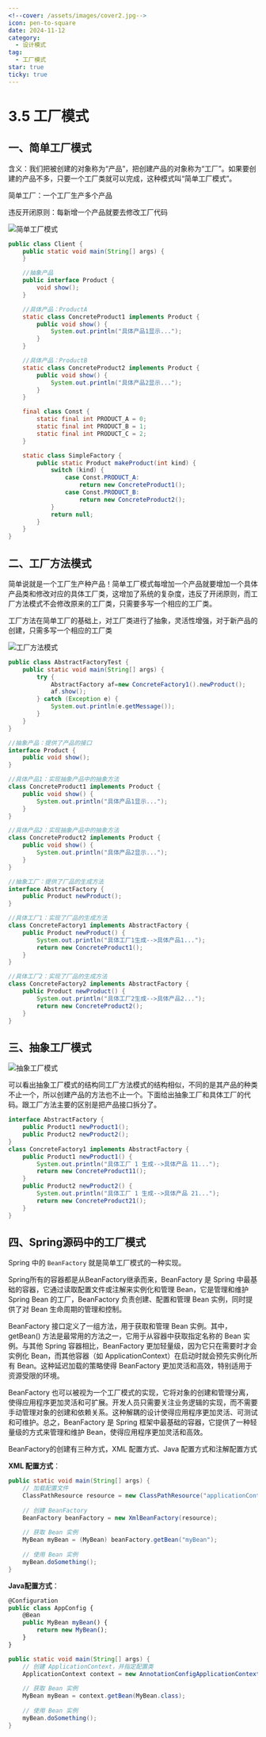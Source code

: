 ```yaml
---
<!--cover: /assets/images/cover2.jpg-->
icon: pen-to-square
date: 2024-11-12
category:
  - 设计模式
tag:
  - 工厂模式
star: true
ticky: true
---
```

# 3.5 工厂模式

## 一、简单工厂模式

含义：我们把被创建的对象称为“产品”，把创建产品的对象称为“工厂”。如果要创建的产品不多，只要一个工厂类就可以完成，这种模式叫“简单工厂模式”。

简单工厂：一个工厂生产多个产品

违反开闭原则：每新增一个产品就要去修改工厂代码

![简单工厂模式](pic/a2.png)

```java
public class Client {
    public static void main(String[] args) {
    }

    //抽象产品
    public interface Product {
        void show();
    }

    //具体产品：ProductA
    static class ConcreteProduct1 implements Product {
        public void show() {
            System.out.println("具体产品1显示...");
        }
    }

    //具体产品：ProductB
    static class ConcreteProduct2 implements Product {
        public void show() {
            System.out.println("具体产品2显示...");
        }
    }

    final class Const {
        static final int PRODUCT_A = 0;
        static final int PRODUCT_B = 1;
        static final int PRODUCT_C = 2;
    }

    static class SimpleFactory {
        public static Product makeProduct(int kind) {
            switch (kind) {
                case Const.PRODUCT_A:
                    return new ConcreteProduct1();
                case Const.PRODUCT_B:
                    return new ConcreteProduct2();
            }
            return null;
        }
    }
}
```



## 二、工厂方法模式

简单说就是一个工厂生产种产品！简单工厂模式每增加一个产品就要增加一个具体产品类和修改对应的具体工厂类，这增加了系统的复杂度，违反了开闭原则，而工厂方法模式不会修改原来的工厂类，只需要多写一个相应的工厂类。

工厂方法在简单工厂的基础上，对工厂类进行了抽象，灵活性增强，对于新产品的创建，只需多写一个相应的工厂类

![工厂方法模式](pic/a3.png)

```java
public class AbstractFactoryTest {
    public static void main(String[] args) {
        try {
            AbstractFactory af=new ConcreteFactory1().newProduct();
            af.show();
        } catch (Exception e) {
            System.out.println(e.getMessage());
        }
    }
}

//抽象产品：提供了产品的接口
interface Product {
    public void show();
}

//具体产品1：实现抽象产品中的抽象方法
class ConcreteProduct1 implements Product {
    public void show() {
        System.out.println("具体产品1显示...");
    }
}

//具体产品2：实现抽象产品中的抽象方法
class ConcreteProduct2 implements Product {
    public void show() {
        System.out.println("具体产品2显示...");
    }
}

//抽象工厂：提供了厂品的生成方法
interface AbstractFactory {
    public Product newProduct();
}

//具体工厂1：实现了厂品的生成方法
class ConcreteFactory1 implements AbstractFactory {
    public Product newProduct() {
        System.out.println("具体工厂1生成-->具体产品1...");
        return new ConcreteProduct1();
    }
}

//具体工厂2：实现了厂品的生成方法
class ConcreteFactory2 implements AbstractFactory {
    public Product newProduct() {
        System.out.println("具体工厂2生成-->具体产品2...");
        return new ConcreteProduct2();
    }
}
```



## 三、抽象工厂模式

![抽象工厂模式](pic/a4.png)

可以看出抽象工厂模式的结构同工厂方法模式的结构相似，不同的是其产品的种类不止一个，所以创建产品的方法也不止一个。下面给出抽象工厂和具体工厂的代码。跟工厂方法主要的区别是把产品接口拆分了。

```java
interface AbstractFactory {
    public Product1 newProduct1();
    public Product2 newProduct2();
}
class ConcreteFactory1 implements AbstractFactory {
    public Product1 newProduct1() {
        System.out.println("具体工厂 1 生成-->具体产品 11...");
        return new ConcreteProduct11();
    }
    public Product2 newProduct2() {
        System.out.println("具体工厂 1 生成-->具体产品 21...");
        return new ConcreteProduct21();
    }
}
```



## 四、Spring源码中的工厂模式

Spring 中的 `BeanFactory` 就是简单工厂模式的一种实现。

Spring所有的容器都是从BeanFactory继承而来，BeanFactory 是 Spring 中最基础的容器，它通过读取配置文件或注解来实例化和管理 Bean，它是管理和维护 Spring Bean 的工厂，BeanFactory 负责创建、配置和管理 Bean 实例，同时提供了对 Bean 生命周期的管理和控制。

BeanFactory 接口定义了一组方法，用于获取和管理 Bean 实例。其中，getBean() 方法是最常用的方法之一，它用于从容器中获取指定名称的 Bean 实例。与其他 Spring 容器相比，BeanFactory 更加轻量级，因为它只在需要时才会实例化 Bean，而其他容器（如 ApplicationContext）在启动时就会预先实例化所有 Bean。这种延迟加载的策略使得 BeanFactory 更加灵活和高效，特别适用于资源受限的环境。

BeanFactory 也可以被视为一个工厂模式的实现，它将对象的创建和管理分离，使得应用程序更加灵活和可扩展。开发人员只需要关注业务逻辑的实现，而不需要手动管理对象的创建和依赖关系。这种解耦的设计使得应用程序更加灵活、可测试和可维护。总之，BeanFactory 是 Spring 框架中最基础的容器，它提供了一种轻量级的方式来管理和维护 Bean，使得应用程序更加灵活和高效。

BeanFactory的创建有三种方式，XML 配置方式、Java 配置方式和注解配置方式

**XML 配置方式**：

```java
public static void main(String[] args) {
    // 加载配置文件
    ClassPathResource resource = new ClassPathResource("applicationContext.xml");
    
    // 创建 BeanFactory
    BeanFactory beanFactory = new XmlBeanFactory(resource);
    
    // 获取 Bean 实例
    MyBean myBean = (MyBean) beanFactory.getBean("myBean");
    
    // 使用 Bean 实例
    myBean.doSomething();
}
```

**Java配置方式**：

```typescript
@Configuration
public class AppConfig {
    @Bean
    public MyBean myBean() {
        return new MyBean();
    }
}
```

```java
public static void main(String[] args) {
    // 创建 ApplicationContext，并指定配置类
    ApplicationContext context = new AnnotationConfigApplicationContext(AppConfig.class);
    
    // 获取 Bean 实例
    MyBean myBean = context.getBean(MyBean.class);
    
    // 使用 Bean 实例
    myBean.doSomething();
}
```



